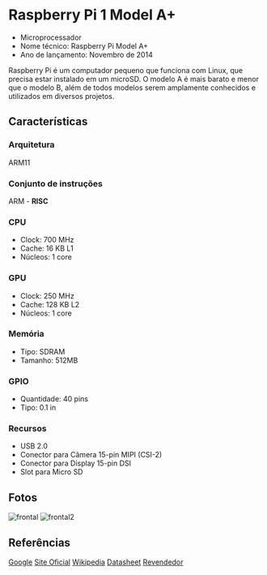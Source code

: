 ﻿# Raspberry Pi 1 Model A+

- Microprocessador
- Nome técnico: Raspberry Pi Model A+
- Ano de lançamento: Novembro de 2014

Raspberry Pi é um computador pequeno que funciona com Linux, que precisa estar instalado em um microSD. O modelo A é mais barato e menor que o modelo B, além de todos modelos serem amplamente conhecidos e utilizados em diversos projetos.

## Características

### Arquitetura
ARM11

### Conjunto de instruções
ARM - **RISC**

### CPU

- Clock: 700 MHz
- Cache: 16 KB L1
- Núcleos: 1 core

### GPU

- Clock: 250 MHz
- Cache: 128 KB L2
- Núcleos: 1 core

### Memória

- Tipo: SDRAM
- Tamanho: 512MB

### GPIO

- Quantidade: 40 pins
- Tipo: 0.1 in

### Recursos

- USB 2.0
- Conector para Câmera 15-pin MIPI (CSI-2)
- Conector para Display 15-pin DSI
- Slot para Micro SD

## Fotos

![frontal](https://a.pololu-files.com/picture/0J7008.1200.jpg?c864bd855b713a898253601c8122e07f)
![frontal2](https://www.raspberrypi.org/homepage-9df4b/static/10441560045364ce902d7520ee257dec/ae23f/a11ffe8a1c3fac07f568c0b1a3e01467fe5027d2_raspberry-pi-model-a-1-1711x1080.jpg)

## Referências

[Google](http://google.com)
[Site Oficial](https://www.raspberrypi.org/products/raspberry-pi-1-model-a-plus/)
[Wikipedia](https://en.wikipedia.org/wiki/Raspberry_Pi)
[Datasheet](https://docs.rs-online.com/473d/0900766b81527cd2.pdf)
[Revendedor](https://uk.rs-online.com/web/p/raspberry-pi/8332699/)
